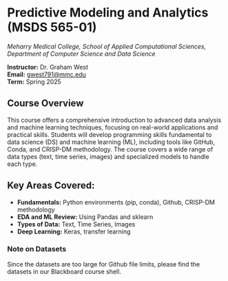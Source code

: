 # Predictive Modeling and Analytics (MSDS 565-01)
*Meharry Medical College, School of Applied Computational Sciences, Department of Computer Science and Data Science*

**Instructor:** Dr. Graham West  
**Email:** gwest791@mmc.edu  
**Term:** Spring 2025

## Course Overview
This course offers a comprehensive introduction to advanced data analysis and machine learning techniques, focusing on real-world applications and practical skills. Students will develop programming skills fundamental to data science (DS) and machine learning (ML), including tools like GitHub, Conda, and CRISP-DM methodology. The course covers a wide range of data types (text, time series, images) and specialized models to handle each type.

## Key Areas Covered:
- **Fundamentals:** Python environments (pip, conda), Github, CRISP-DM methodology
- **EDA and ML Review:** Using Pandas and sklearn
- **Types of Data:** Text, Time Series, Images
- **Deep Learning:** Keras, transfer learning

### Note on Datasets
Since the datasets are too large for Github file limits, please find the datasets in our Blackboard course shell.
